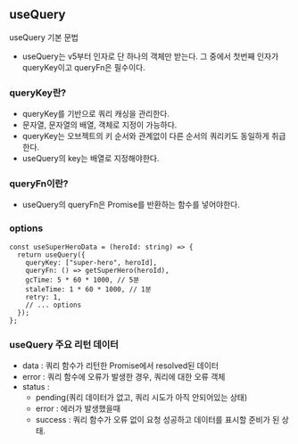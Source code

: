 ## useQuery

useQuery 기본 문법

- useQuery는 v5부터 인자로 단 하나의 객체만 받는다. 그 중에서 첫번째 인자가 queryKey이고 queryFn은 필수이다.

### queryKey란?

- queryKey를 기반으로 쿼리 캐싱을 관리한다.
- 문자열, 문자열의 배열, 객체로 지정이 가능하다.
- queryKey는 오브젝트의 키 순서와 관계없이 다른 순서의 쿼리키도 동일하게 취급한다.
- useQuery의 key는 배열로 지정해야한다.

### queryFn이란?

- useQuery의 queryFn은 Promise를 반환하는 함수를 넣어야한다.

### options

```
const useSuperHeroData = (heroId: string) => {
  return useQuery({
    queryKey: ["super-hero", heroId],
    queryFn: () => getSuperHero(heroId),
    gcTime: 5 * 60 * 1000, // 5분
    staleTime: 1 * 60 * 1000, // 1분
    retry: 1,
    // ... options
  });
};
```

### useQuery 주요 리턴 데이터

- data : 쿼리 함수가 리턴한 Promise에서 resolved된 데이터
- error : 쿼리 함수에 오류가 발생한 경우, 쿼리에 대한 오류 객체
- status :
  - pending(쿼리 데이터가 없고, 쿼리 시도가 아직 안되어있는 상태)
  - error : 에러가 발생했을때
  - success : 쿼리 함수가 오류 없이 요청 성공하고 데이터를 표시할 준비가 된 상태.
